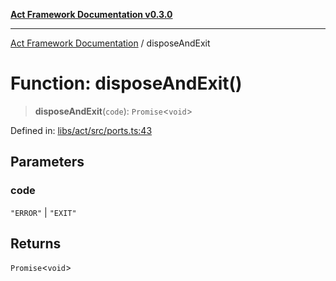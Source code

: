 [**Act Framework Documentation v0.3.0**](../README.md)

***

[Act Framework Documentation](../globals.md) / disposeAndExit

# Function: disposeAndExit()

> **disposeAndExit**(`code`): `Promise`\<`void`\>

Defined in: [libs/act/src/ports.ts:43](https://github.com/Rotorsoft/act-root/blob/b40f67575d048d860d7c67a52d36c927803922d7/libs/act/src/ports.ts#L43)

## Parameters

### code

`"ERROR"` | `"EXIT"`

## Returns

`Promise`\<`void`\>
